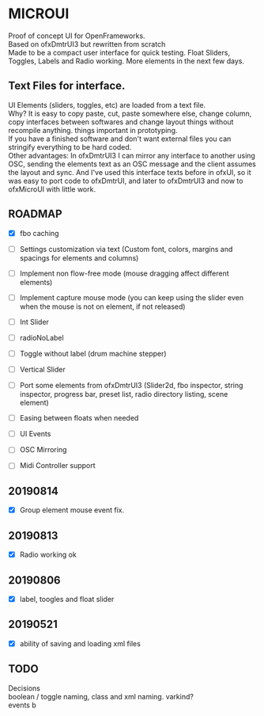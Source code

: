 # MICROUI

Proof of concept UI for OpenFrameworks.  
Based on ofxDmtrUI3 but rewritten from scratch  
Made to be a compact user interface for quick testing.
Float Sliders, Toggles, Labels and Radio working. More elements in the next few days.  

## Text Files for interface.
UI Elements (sliders, toggles, etc) are loaded from a text 
file.  
Why? It is easy to copy paste, cut, paste somewhere else, change column, copy interfaces between softwares
and change layout things without recompile anything. things important in prototyping.  
If you have a finished software and don't want external files you can stringify everything to be hard coded.  
Other advantages: In ofxDmtrUI3 I can mirror any interface to another using OSC, sending the elements text as an OSC message and the client assumes the layout and sync.
And I've used this interface texts before in ofxUI, so it was easy to port code to ofxDmtrUI, and later to ofxDmtrUI3 and now to ofxMicroUI with little work.

## ROADMAP
- [x] fbo caching  
- [ ] Settings customization via text (Custom font, colors, margins and spacings for elements and columns)
- [ ] Implement non flow-free mode (mouse dragging affect different elements)
- [ ] Implement capture mouse mode (you can keep using the slider even when the mouse is not on element, if not released)


- [ ] Int Slider  
- [ ] radioNoLabel  
- [ ] Toggle without label (drum machine stepper)  
- [ ] Vertical Slider  
- [ ] Port some elements from ofxDmtrUI3 (Slider2d, fbo inspector, string inspector, progress bar, preset list, radio directory listing, scene element)  

- [ ] Easing between floats when needed  

- [ ] UI Events  
- [ ] OSC Mirroring  
- [ ] Midi Controller support  

## 20190814
- [x] Group element mouse event fix.

## 20190813
- [x] Radio working ok  

## 20190806
- [x] label, toogles and float slider

## 20190521
- [x] ability of saving and loading xml files  

## TODO
Decisions  
boolean / toggle naming, class and xml naming.
varkind?  
events  b

